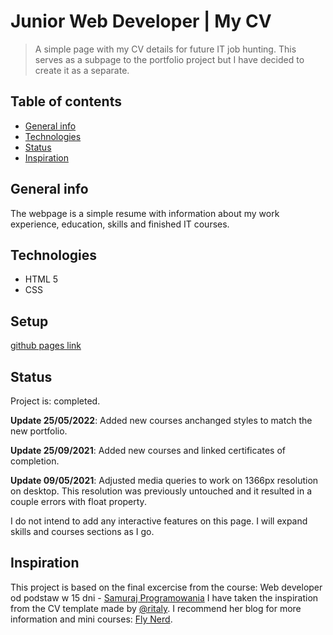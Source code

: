 # Junior Web Developer | My CV
> A simple page with my CV details for future IT job hunting. This serves as a subpage to the portfolio project but I have decided to create it as a separate.

## Table of contents
* [General info](#general-info)
* [Technologies](#technologies)
* [Status](#status)
* [Inspiration](#inspiration)

## General info
The webpage is a simple resume with information about my work experience, education, skills and finished IT courses.

## Technologies
* HTML 5
* CSS

## Setup
[github pages link](https://nikara4.github.io/MyCV/)

## Status
Project is: completed.

**Update 25/05/2022**: Added new courses anchanged styles to match the new portfolio.

**Update 25/09/2021**: Added new courses and linked certificates of completion.

**Update 09/05/2021**: Adjusted media queries to work on 1366px resolution on desktop. This resolution was previously untouched and it resulted in a couple errors with float property.

I do not intend to add any interactive features on this page. I will expand skills and courses sections as I go.

## Inspiration
This project is based on the final excercise from the course: Web developer od podstaw w 15 dni - [Samuraj Programowania](https://websamuraj.pl/)
I have taken the inspiration from the CV template made by [@ritaly](https://github.com/ritaly). I recommend her blog for more information and mini courses: [Fly Nerd](https://www.flynerd.pl/).

